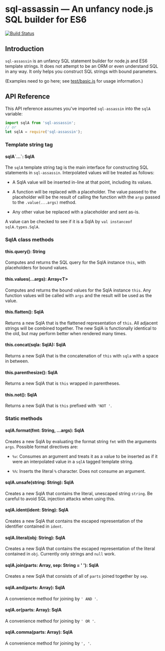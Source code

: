 sql-assassin — An unfancy node.js SQL builder for ES6
=====================================================

[![Build Status](https://travis-ci.org/bdowning/sql-assassin.svg?branch=master)](https://travis-ci.org/bdowning/sql-assassin)

Introduction
------------

`sql-assassin` is an unfancy SQL statement builder
for node.js and ES6 template strings.
It does not attempt to be an ORM or even understand SQL in any way.
It only helps you construct SQL strings with bound parameters.

(Examples need to go here;
see [test/basic.js](test/basic.js) for usage information.)

API Reference
-------------

This API reference assumes you've imported `sql-assassin`
into the `sqlA` variable:

```javascript
import sqlA from 'sql-assassin';
// or
let sqlA = require('sql-assassin');
```

### Template string tag

#### sqlA\`...\`: SqlA

The `sqlA` template string tag is the main interface
for constructing SQL statements in `sql-assassin`.
Interpolated values will be treated as follows:

* A SqlA value will be inserted in-line at that point,
  including its values.

* A function will be replaced with a placeholder.
  The value passed to the placeholder will be
  the result of calling the function with the `args`
  passed to the `.value(...args)` method.

* Any other value be replaced with a placeholder
  and sent as-is.

A value can be checked to see if it is a SqlA
by `val instanceof sqlA.types.SqlA`.

### SqlA class methods

#### this.query(): String

Computes and returns the SQL query for the SqlA instance `this`,
with placeholders for bound values.

#### this.values(...args): Array&lt;T&gt;

Computes and returns the bound values for the SqlA instance `this`.
Any function values will be called with `args`
and the result will be used as the value.

#### this.flatten(): SqlA

Returns a new SqlA that is the flattened representation of `this`.
All adjacent strings will be combined together.
The new SqlA is functionally identical to the old,
but may perform better when rendered many times.

#### this.concat(sqla: SqlA): SqlA

Returns a new SqlA that is the concatenation of `this` with `sqla`
with a space in between.

#### this.parenthesize(): SqlA

Returns a new SqlA that is `this` wrapped in parentheses.

#### this.not(): SqlA

Returns a new SqlA that is `this` prefixed with `'NOT '`.

### Static methods

#### sqlA.format(fmt: String, ...args): SqlA

Creates a new SqlA by evaluating the format string `fmt`
with the arguments `args`.
Possible format directives are:

* `%v`: Consumes an argument and treats it
  as a value to be inserted as if it were an interpolated value
  in a `sqlA` tagged template string.

* `%%`: Inserts the literal `%` character.
  Does not consume an argument.

#### sqlA.unsafe(string: String): SqlA

Creates a new SqlA that contains the literal,
unescaped string `string`.
Be careful to avoid SQL injection attacks when using this.

#### sqlA.ident(ident: String): SqlA

Creates a new SqlA that contains the escaped representation
of the identifier contained in `ident`.

#### sqlA.literal(obj: String): SqlA

Creates a new SqlA that contains the escaped representation
of the literal contained in `obj`.
Currently only strings and `null` work.

#### sqlA.join(parts: Array<SqlA>, sep: String = ' '): SqlA

Creates a new SqlA that consists of all of `parts`
joined together by `sep`.

#### sqlA.and(parts: Array<SqlA>): SqlA

A convenience method for joining by `' AND '`.

#### sqlA.or(parts: Array<SqlA>): SqlA

A convenience method for joining by `' OR '`.

#### sqlA.comma(parts: Array<SqlA>): SqlA

A convenience method for joining by `', '`.

